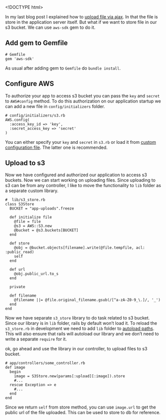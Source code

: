 &lt;!DOCTYPE html&gt;

In my last blog post I explained how to [upload file via ajax](/2014/12/rails-ajax-file-upload-using-remotipart.html). In that the file is store in the application server itself. But what if we want to store file in our s3 bucket. We can use `aws-sdk` gem to do it.

Add gem to Gemfile
------------------

    # Gemfile
    gem 'aws-sdk'

As usual after adding gem to `Gemfile` do `bundle install`.

Configure AWS
-------------

To authorize your app to access s3 bucket you can pass the `key` and `secret` to `AWS#config` method. To do this authorization on our application startup we can add a new file in `config/initializers` folder.

    # config/initializers/s3.rb
    AWS.config(
      :access_key_id => 'key',
      :secret_access_key => 'secret'
    )

You can either specify your `key` and `secret` in `s3.rb` or load it from [custom configuration file](/2012/06/rails-loading-configuration-from-custom.html). The latter one is recommended.

Upload to s3
------------

Now we have configured and authorized our application to access s3 buckets. Now we can start working on uploading files. Since uploading to s3 can be from any controller, I like to move the functionality to `lib` folder as a separate custom library.

    #  lib/s3_store.rb
    class S3Store
      BUCKET = "app-uploads".freeze

      def initialize file
        @file = file
        @s3 = AWS::S3.new
        @bucket = @s3.buckets[BUCKET]
      end

      def store
        @obj = @bucket.objects[filename].write(@file.tempfile, acl: :public_read)
        self
      end

      def url
        @obj.public_url.to_s
      end

      private

      def filename
        @filename ||= @file.original_filename.gsub(/[^a-zA-Z0-9_\.]/, '_')
      end
    end

Now we have separate `s3_store` library to do task related to s3 bucket. Since our library is in `lib` folder, rails by default won’t load it. To reload the `s3_store.rb` in development we need to add `lib` folder to [autoload paths](/2013/04/rails-make-custom-libraries-autoloadable.html). This will also ensure that rails will autoload our library and we don’t need to write a separate `require` for it.

ok, go ahead and use the library in our controller, to upload files to s3 bucket.

    # app/controllers/some_controller.rb
    def image
      begin
        image = S3Store.new(params[:upload][:image]).store
        #...
      rescue Exception => e
        #...
      end
    end

Since we return `self` from store method, you can use `image.url` to get the public url of the file uploaded. This can be used to store to db for reference.
